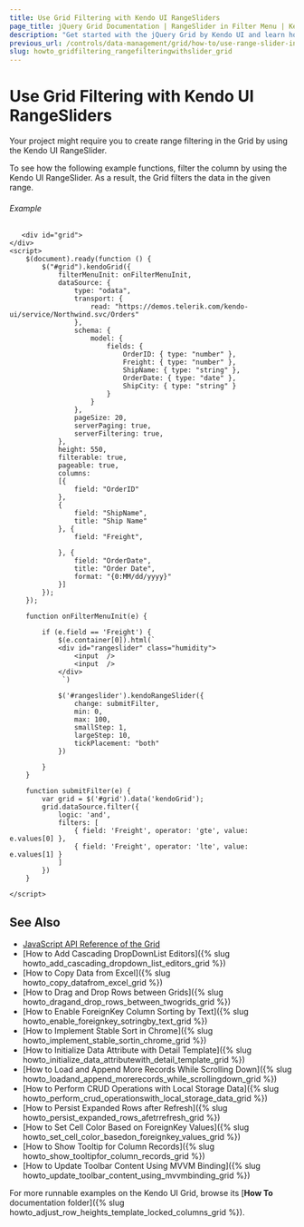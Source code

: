 ```yaml
---
title: Use Grid Filtering with Kendo UI RangeSliders
page_title: jQuery Grid Documentation | RangeSlider in Filter Menu | Kendo UI
description: "Get started with the jQuery Grid by Kendo UI and learn how to create range filtering by using the Kendo UI RangeSlider."
previous_url: /controls/data-management/grid/how-to/use-range-slider-in-filter-menu
slug: howto_gridfiltering_rangefilteringwithslider_grid
---
```


# Use Grid Filtering with Kendo UI RangeSliders

Your project might require you to create range filtering in the Grid by using the Kendo UI RangeSlider.

To see how the following example functions, filter the column by using the Kendo UI RangeSlider. As a result, the Grid filters the data in the given range.

###### Example

```dojo
   <div id="grid">
</div>
<script>
    $(document).ready(function () {
        $("#grid").kendoGrid({
            filterMenuInit: onFilterMenuInit,
            dataSource: {
                type: "odata",
                transport: {
                    read: "https://demos.telerik.com/kendo-ui/service/Northwind.svc/Orders"
                },
                schema: {
                    model: {
                        fields: {
                            OrderID: { type: "number" },
                            Freight: { type: "number" },
                            ShipName: { type: "string" },
                            OrderDate: { type: "date" },
                            ShipCity: { type: "string" }
                        }
                    }
                },
                pageSize: 20,
                serverPaging: true,
                serverFiltering: true,
            },
            height: 550,
            filterable: true,
            pageable: true,
            columns:
            [{
                field: "OrderID"
            },
            {
                field: "ShipName",
                title: "Ship Name"
            }, {
                field: "Freight",

            }, {
                field: "OrderDate",
                title: "Order Date",
                format: "{0:MM/dd/yyyy}"
            }]
        });
    });

    function onFilterMenuInit(e) {

        if (e.field == 'Freight') {
            $(e.container[0]).html(`
            <div id="rangeslider" class="humidity">
                <input  />
                <input  />
            </div>
             `)

            $('#rangeslider').kendoRangeSlider({
                change: submitFilter,
                min: 0,
                max: 100,
                smallStep: 1,
                largeStep: 10,
                tickPlacement: "both"
            })

        }
    }

    function submitFilter(e) {
        var grid = $('#grid').data('kendoGrid');
        grid.dataSource.filter({
            logic: 'and',
            filters: [
                { field: 'Freight', operator: 'gte', value: e.values[0] },
                { field: 'Freight', operator: 'lte', value: e.values[1] }
            ]
        })
    }

</script>
```

## See Also

* [JavaScript API Reference of the Grid](/api/javascript/ui/grid)
* [How to Add Cascading DropDownList Editors]({% slug howto_add_cascading_dropdown_list_editors_grid %})
* [How to Copy Data from Excel]({% slug howto_copy_datafrom_excel_grid %})
* [How to Drag and Drop Rows between Grids]({% slug howto_dragand_drop_rows_between_twogrids_grid %})
* [How to Enable ForeignKey Column Sorting by Text]({% slug howto_enable_foreignkey_sotringby_text_grid %})
* [How to Implement Stable Sort in Chrome]({% slug howto_implement_stable_sortin_chrome_grid %})
* [How to Initialize Data Attribute with Detail Template]({% slug howto_initialize_data_attributewith_detail_template_grid %})
* [How to Load and Append More Records While Scrolling Down]({% slug howto_loadand_append_morerecords_while_scrollingdown_grid %})
* [How to Perform CRUD Operations with Local Storage Data]({% slug howto_perform_crud_operationswith_local_storage_data_grid %})
* [How to Persist Expanded Rows after Refresh]({% slug howto_persist_expanded_rows_afetrrefresh_grid %})
* [How to Set Cell Color Based on ForeignKey Values]({% slug howto_set_cell_color_basedon_foreignkey_values_grid %})
* [How to Show Tooltip for Column Records]({% slug howto_show_tooltipfor_column_records_grid %})
* [How to Update Toolbar Content Using MVVM Binding]({% slug howto_update_toolbar_content_using_mvvmbinding_grid %})

For more runnable examples on the Kendo UI Grid, browse its [**How To** documentation folder]({% slug howto_adjust_row_heights_template_locked_columns_grid %}).
